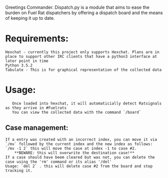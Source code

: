 Greetings Commander. Dispatch.py is a module that aims to ease the burden on Fuel Rat dispatchers by offering a dispatch board and the means of keeping it up to date.

# Requirements:
    Hexchat - currently this project only supports Hexchat. Plans are in place to support other IRC clients that have a python3 interface at later point in time
    Python 3.5.2
    Tabulate - This is for graphical representation of the collected data
    
# Usage:
       Once loaded into hexchat, it will automaticially detect Ratsignals as they arrive in #Fuelrats
       You can view the collected data with the command `/board`
   ## Case management:
    If a entry was created with an incorrect index, you can move it via `/mv` followed by the current index and the new index as follows:
    `/mv -1 2` this will move the case at index -1 to case #2. 
        **BEWARE: this will overwrite the destination case!**
    If a case should have beem cleared but was not, you can delete the case using the 'rm' command or its alias '/del'
    Usage: `del 2` . this will delete case #2 from the board and stop tracking it.
    
